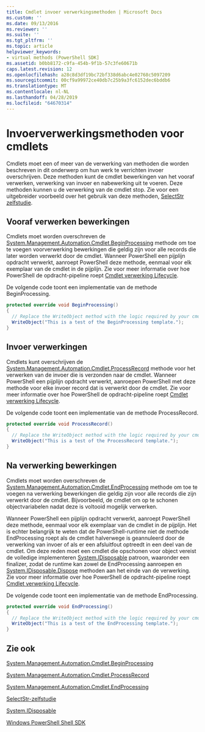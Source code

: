 ```yaml
---
title: Cmdlet invoer verwerkingsmethoden | Microsoft Docs
ms.custom: ''
ms.date: 09/13/2016
ms.reviewer: ''
ms.suite: ''
ms.tgt_pltfrm: ''
ms.topic: article
helpviewer_keywords:
- virtual methods (PowerShell SDK]
ms.assetid: b0bb8172-c9fa-454b-9f1b-57c3fe60671b
caps.latest.revision: 12
ms.openlocfilehash: a28c8d3df19bc72bf338d6abc4e02768c5097209
ms.sourcegitcommit: 00cf9a99972ce40db7c25b9a3fc6152dec6bddb6
ms.translationtype: MT
ms.contentlocale: nl-NL
ms.lasthandoff: 04/28/2019
ms.locfileid: "64670314"
---
```

# <a name="cmdlet-input-processing-methods"></a>Invoerverwerkingsmethoden voor cmdlets

Cmdlets moet een of meer van de verwerking van methoden die worden beschreven in dit onderwerp om hun werk te verrichten invoer overschrijven.
Deze methoden kunt de cmdlet bewerkingen van het vooraf verwerken, verwerking van invoer en nabewerking uit te voeren.
Deze methoden kunnen u de verwerking van de cmdlet stop.
Zie voor een uitgebreider voorbeeld over het gebruik van deze methoden, [SelectStr zelfstudie](selectstr-tutorial.md).

## <a name="pre-processing-operations"></a>Vooraf verwerken bewerkingen

Cmdlets moet worden overschreven de [System.Management.Automation.Cmdlet.BeginProcessing](/dotnet/api/System.Management.Automation.Cmdlet.BeginProcessing) methode om toe te voegen voorverwerking bewerkingen die geldig zijn voor alle records die later worden verwerkt door de cmdlet.
Wanneer PowerShell een pijplijn opdracht verwerkt, aanroept PowerShell deze methode, eenmaal voor elk exemplaar van de cmdlet in de pijplijn.
Zie voor meer informatie over hoe PowerShell de opdracht-pipeline roept [Cmdlet verwerking Lifecycle](/previous-versions/ms714429(v=vs.85)).

De volgende code toont een implementatie van de methode BeginProcessing.

```csharp
protected override void BeginProcessing()
{
  // Replace the WriteObject method with the logic required by your cmdlet.
  WriteObject("This is a test of the BeginProcessing template.");
}
```

## <a name="input-processing-operations"></a>Invoer verwerkingen

Cmdlets kunt overschrijven de [System.Management.Automation.Cmdlet.ProcessRecord](/dotnet/api/System.Management.Automation.Cmdlet.ProcessRecord) methode voor het verwerken van de invoer die is verzonden naar de cmdlet.
Wanneer PowerShell een pijplijn opdracht verwerkt, aanroepen PowerShell met deze methode voor elke invoer record dat is verwerkt door de cmdlet.
Zie voor meer informatie over hoe PowerShell de opdracht-pipeline roept [Cmdlet verwerking Lifecycle](/previous-versions/ms714429(v=vs.85)).

De volgende code toont een implementatie van de methode ProcessRecord.

```csharp
protected override void ProcessRecord()
{
  // Replace the WriteObject method with the logic required by your cmdlet.
  WriteObject("This is a test of the ProcessRecord template.");
}
```

## <a name="post-processing-operations"></a>Na verwerking bewerkingen

Cmdlets moet worden overschreven de [System.Management.Automation.Cmdlet.EndProcessing](/dotnet/api/System.Management.Automation.Cmdlet.EndProcessing) methode om toe te voegen na verwerking bewerkingen die geldig zijn voor alle records die zijn verwerkt door de cmdlet.
Bijvoorbeeld, de cmdlet om op te schonen objectvariabelen nadat deze is voltooid mogelijk verwerken.

Wanneer PowerShell een pijplijn opdracht verwerkt, aanroept PowerShell deze methode, eenmaal voor elk exemplaar van de cmdlet in de pijplijn.
Het is echter belangrijk te weten dat de PowerShell-runtime niet de methode EndProcessing roept als de cmdlet halverwege is geannuleerd door de verwerking van invoer of als er een afsluitfout optreedt in een deel van de cmdlet.
Om deze reden moet een cmdlet die opschonen voor object vereist de volledige implementeren [System.IDisposable](/dotnet/api/System.IDisposable) patroon, waaronder een finalizer, zodat de runtime kan zowel de EndProcessing aanroepen en [ System.IDisposable.Dispose](/dotnet/api/System.IDisposable.Dispose) methoden aan het einde van de verwerking.
Zie voor meer informatie over hoe PowerShell de opdracht-pipeline roept [Cmdlet verwerking Lifecycle](/previous-versions/ms714429(v=vs.85)).

De volgende code toont een implementatie van de methode EndProcessing.

```csharp
protected override void EndProcessing()
{
  // Replace the WriteObject method with the logic required by your cmdlet.
  WriteObject("This is a test of the EndProcessing template.");
}
```

## <a name="see-also"></a>Zie ook

[System.Management.Automation.Cmdlet.BeginProcessing](/dotnet/api/System.Management.Automation.Cmdlet.BeginProcessing)

[System.Management.Automation.Cmdlet.ProcessRecord](/dotnet/api/System.Management.Automation.Cmdlet.ProcessRecord)

[System.Management.Automation.Cmdlet.EndProcessing](/dotnet/api/System.Management.Automation.Cmdlet.EndProcessing)

[SelectStr-zelfstudie](selectstr-tutorial.md)

[System.IDisposable](/dotnet/api/System.IDisposable)

[Windows PowerShell Shell SDK](../windows-powershell-reference.md)
